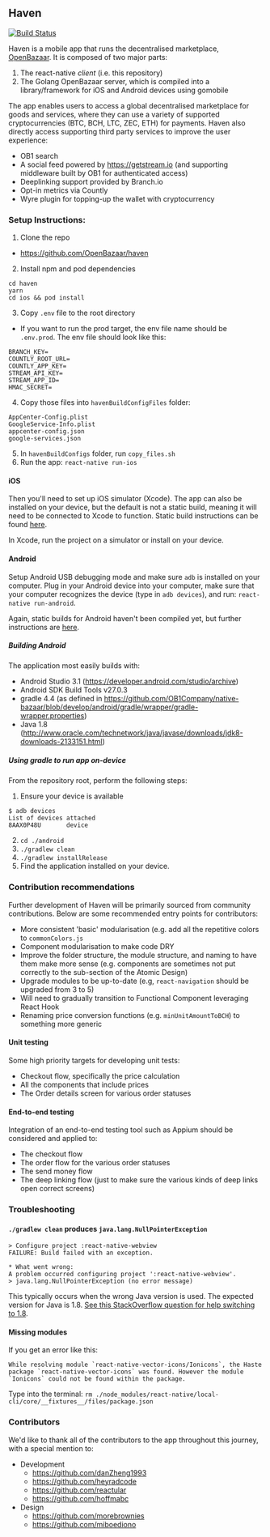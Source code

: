 
## Haven
[![Build Status](https://app.bitrise.io/app/9c4f0ff60d38782d/status.svg?token=PdrfhQM1NCRlGC-HFRRwMw&branch=develop)](https://www.bitrise.io/app/9c4f0ff60d38782d)

Haven is a mobile app that runs the decentralised marketplace, [OpenBazaar](https://openbazaar.org). It is composed of two major parts:

1. The react-native _client_ (i.e. this repository)
2. The Golang OpenBazaar server, which is compiled into a library/framework for iOS and Android devices using gomobile

The app enables users to access a global decentralised marketplace for goods and services, where they can use a variety of supported cryptocurrencies (BTC, BCH, LTC, ZEC, ETH) for payments. Haven also directly access supporting third party services to improve the user experience:

- OB1 search
- A social feed powered by https://getstream.io (and supporting middleware built by OB1 for authenticated access)
- Deeplinking support provided by Branch.io
- Opt-in metrics via Countly
- Wyre plugin for topping-up the wallet with cryptocurrency 

### Setup Instructions:

1. Clone the repo
  - https://github.com/OpenBazaar/haven
2. Install npm and pod dependencies

```
cd haven
yarn
cd ios && pod install
```

3. Copy `.env` file to the root directory
  - If you want to run the prod target, the env file name should be `.env.prod`. The env file should look like this:

```
BRANCH_KEY=
COUNTLY_ROOT_URL=
COUNTLY_APP_KEY=
STREAM_API_KEY=
STREAM_APP_ID=
HMAC_SECRET=
```

4. Copy those files into `havenBuildConfigFiles` folder:

```
AppCenter-Config.plist
GoogleService-Info.plist
appcenter-config.json
google-services.json
```

5. In `havenBuildConfigs` folder, run `copy_files.sh`
6. Run the app: `react-native run-ios`

#### iOS
Then you'll need to set up iOS simulator (Xcode). The app can also be installed on your device, but the default is not a static build, meaning it will need to be connected to Xcode to function. Static build instructions can be found [here](http://facebook.github.io/react-native/docs/running-on-device.html).

In Xcode, run the project on a simulator or install on your device.

#### Android

Setup Android USB debugging mode and make sure `adb` is installed on your computer. Plug in your Android device into your computer, make sure that your computer recognizes the device (type in `adb devices`), and run: `react-native run-android`.

Again, static builds for Android haven't been compiled yet, but further instructions are [here](http://facebook.github.io/react-native/docs/running-on-device.html).

##### Building Android

The application most easily builds with:

- Android Studio 3.1 (https://developer.android.com/studio/archive)
- Android SDK Build Tools v27.0.3
- gradle 4.4 (as defined in https://github.com/OB1Company/native-bazaar/blob/develop/android/gradle/wrapper/gradle-wrapper.properties)
- Java 1.8 (http://www.oracle.com/technetwork/java/javase/downloads/jdk8-downloads-2133151.html)

##### Using gradle to run app on-device

From the repository root, perform the following steps:

1. Ensure your device is available
```
$ adb devices
List of devices attached
8AAX0P48U       device
```
2. `cd ./android`
3. `./gradlew clean`
4. `./gradlew installRelease`
5. Find the application installed on your device.

### Contribution recommendations

Further development of Haven will be primarily sourced from community contributions. Below are some recommended entry points for contributors:

- More consistent 'basic' modularisation (e.g. add all the repetitive colors to `commonColors.js`
- Component modularisation to make code DRY
- Improve the folder structure, the module structure, and naming to have them make more sense (e.g. components are sometimes not put correctly to the sub-section of the Atomic Design)
- Upgrade modules to be up-to-date (e.g, `react-navigation` should be upgraded from 3 to 5)
- Will need to gradually transition to Functional Component leveraging React Hook
- Renaming price conversion functions (e.g. `minUnitAmountToBCH`) to something more generic

#### Unit testing

Some high priority targets for developing unit tests:

- Checkout flow, specifically the price calculation
- All the components that include prices
- The Order details screen for various order statuses 

#### End-to-end testing

Integration of an end-to-end testing tool such as Appium should be considered and applied to:

- The checkout flow
- The order flow for the various order statuses
- The send money flow
- The deep linking flow (just to make sure the various kinds of deep links open correct screens)

### Troubleshooting

#### `./gradlew clean` produces `java.lang.NullPointerException`

```
> Configure project :react-native-webview
FAILURE: Build failed with an exception.

* What went wrong:
A problem occurred configuring project ':react-native-webview'.
> java.lang.NullPointerException (no error message)
```

This typically occurs when the wrong Java version is used. The expected version for Java is 1.8. [See this StackOverflow question for help switching to 1.8](https://stackoverflow.com/questions/46513639/how-to-downgrade-java-from-9-to-8-on-a-macos-eclipse-is-not-running-with-java-9).

#### Missing modules

If you get an error like this:

```
While resolving module `react-native-vector-icons/Ionicons`, the Haste package `react-native-vector-icons` was found. However the module `Ionicons` could not be found within the package.
```

Type into the terminal: `rm ./node_modules/react-native/local-cli/core/__fixtures__/files/package.json`

### Contributors

We'd like to thank all of the contributors to the app throughout this journey, with a special mention to:

- Development
  - https://github.com/danZheng1993
  - https://github.com/heyradcode
  - https://github.com/reactular
  - https://github.com/hoffmabc 
- Design
  - https://github.com/morebrownies
  - https://github.com/miboediono
